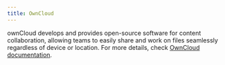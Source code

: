 ```yaml
---
title: OwnCloud
---
```


ownCloud develops and provides open-source software for content collaboration, allowing teams to easily share and work on files seamlessly regardless of device or location. For more details, check [OwnCloud documentation](https://www.manual.grid.tf/documentation/dashboard/solutions/owncloud.html).
